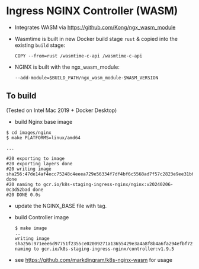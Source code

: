# Ingress NGINX Controller (WASM)

- Integrates WASM via <https://github.com/Kong/ngx_wasm_module>

- Wasmtime is built in new Docker build stage `rust` & copied into the existing `build` stage:

  ````
  COPY --from=rust /wasmtime-c-api /wasmtime-c-api
  ````


- NGINX is built with the ngx_wasm_module:

  ````
  --add-module=$BUILD_PATH/ngx_wasm_module-$WASM_VERSION
  ````


## To build

(Tested on Intel Mac 2019 + Docker Desktop)

- build Nginx base image

````
$ cd images/nginx
$ make PLATFORMS=linux/amd64

...

#20 exporting to image
#20 exporting layers done
#20 writing image sha256:47de14af4ecc75248c4eeea729e56334f7df4bf6c5568ad7f57c2823e9ee31b6 done
#20 naming to gcr.io/k8s-staging-ingress-nginx/nginx:v20240206-0c3d52bad done
#20 DONE 0.0s
````

- update the NGINX_BASE file with tag.

- build Controller image

  ````
  $ make image
  ..
  writing image sha256:971eee6d97751f2355ce02009271a13655429e3a4a8f8b4a6fa294efbf72db76
  naming to gcr.io/k8s-staging-ingress-nginx/controller:v1.9.5
  ````

- see <https://github.com/markdingram/k8s-nginx-wasm> for usage
